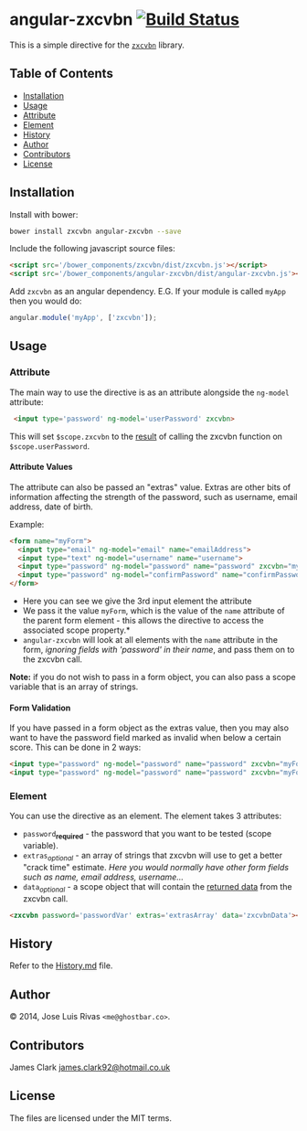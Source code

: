 # angular-zxcvbn [![Build Status](https://travis-ci.org/jamesclark92/angular-zxcvbn.svg?branch=master)](https://travis-ci.org/jamesclark92/angular-zxcvbn)

This is a simple directive for the [`zxcvbn`](https://github.com/dropbox/zxcvbn) library.


## Table of Contents
* [Installation](#installation)
* [Usage](#usage)
 * [Attribute](#attribute) 
 * [Element](#element)
* [History](#history)
* [Author](#author)
* [Contributors](#contributors)
* [License](#license)

## Installation

Install with bower:
```bash
bower install zxcvbn angular-zxcvbn --save
```

Include the following javascript source files:
```html
<script src='/bower_components/zxcvbn/dist/zxcvbn.js'></script>
<script src='/bower_components/angular-zxcvbn/dist/angular-zxcvbn.js'></script>
```

Add `zxcvbn` as an angular dependency. E.G. If your module is called `myApp` then you would do:
```javascript
angular.module('myApp', ['zxcvbn']);
  ```

## Usage

### Attribute

The main way to use the directive is as an attribute alongside the `ng-model` attribute:
```html
 <input type='password' ng-model='userPassword' zxcvbn>
```
This will set `$scope.zxcvbn` to the [result](https://github.com/dropbox/zxcvbn#usage) of calling the zxcvbn function on `$scope.userPassword`.


#### Attribute Values

The attribute can also be passed an "extras" value. Extras are other bits of information affecting the strength of the password, such as username, email address, date of birth. 

Example:
```html
<form name="myForm">
  <input type="email" ng-model="email" name="emailAddress">
  <input type="text" ng-model="username" name="username">
  <input type="password" ng-model="password" name="password" zxcvbn="myForm">
  <input type="password" ng-model="confirmPassword" name="confirmPassword">
</form>
```
* Here you can see we give the 3rd input element the attribute
* We pass it the value `myForm`, which is the value of the `name` attribute of the parent form element - this allows the directive to access the associated scope property.*
* `angular-zxcvbn` will look at all elements with the `name` attribute in the form, *ignoring fields with 'password' in their name*, and pass them on to the zxcvbn call.

**Note:** if you do not wish to pass in a form object, you can also pass a scope variable that is an array of strings.


#### Form Validation

If you have passed in a form object as the extras value, then you may also want to have the password field marked as invalid when below a certain score. This can be done in 2 ways:
```html
<input type="password" ng-model="password" name="password" zxcvbn="myForm" zxcvbn-min-score="2"> // hard code the value
<input type="password" ng-model="password" name="password" zxcvbn="myForm" zxcvbn-min-score="minScore"> // pass it a scope variable
```


### Element

You can use the directive as an element. The element takes 3 attributes:
* `password`<sub>**required**</sub> - the password that you want to be tested (scope variable).
* `extras`<sub>*optional*</sub> - an array of strings that zxcvbn will use to get a better "crack time" estimate. *Here you would normally have other form fields such as name, email address, username...*
* `data`<sub>*optional*</sub> - a scope object that will contain the [returned data](https://github.com/dropbox/zxcvbn#usage) from the zxcvbn call.

```html
<zxcvbn password='passwordVar' extras='extrasArray' data='zxcvbnData'></zxcvbn>
```


## History ##

Refer to the [History.md](History.md) file.

## Author ##

© 2014, Jose Luis Rivas `<me@ghostbar.co>`.

## Contributors ##

James Clark <james.clark92@hotmail.co.uk>

## License ##

The files are licensed under the MIT terms.
